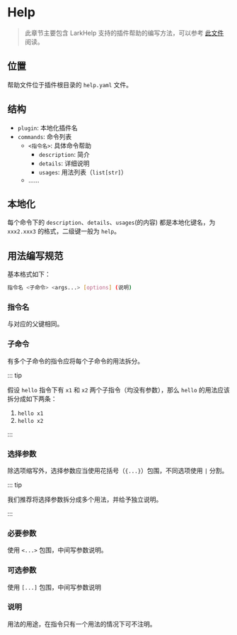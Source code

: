 # Help

> 此章节主要包含 LarkHelp 支持的插件帮助的编写方法，可以参考 [此文件][1] 阅读。

[1]: https://github.com/Moonlark-Dev/Moonlark/blob/main/src/plugins/nonebot_plugin_extrahelp/help.yaml

## 位置

帮助文件位于插件根目录的 `help.yaml` 文件。

## 结构

- `plugin`: 本地化插件名
- `commands`: 命令列表
  - `<指令名>`: 具体命令帮助
    - `description`: 简介
    - `details`: 详细说明
    - `usages`: 用法列表（`list[str]`）
  - ……

## 本地化

每个命令下的 `description`、`details`、`usages`(的内容) 都是本地化键名，为 `xxx2.xxx3` 的格式，二级键一般为 `help`。

## 用法编写规范

基本格式如下：

```bash
指令名 <子命令> <args...> [options] (说明)
```

### 指令名

与对应的父键相同。

### 子命令

有多个子命令的指令应将每个子命令的用法拆分。

::: tip

假设 `hello` 指令下有 `x1` 和 `x2` 两个子指令（均没有参数），那么 `hello` 的用法应该拆分成如下两条：

1. `hello x1`
2. `hello x2`

:::

### 选择参数

除选项缩写外，选择参数应当使用花括号（`{...}`）包围，不同选项使用 `|` 分割。

::: tip

我们推荐将选择参数拆分成多个用法，并给予独立说明。

:::

### 必要参数

使用 `<...>` 包围，中间写参数说明。

### 可选参数

使用 `[...]` 包围，中间写参数说明

### 说明

用法的用途，在指令只有一个用法的情况下可不注明。

